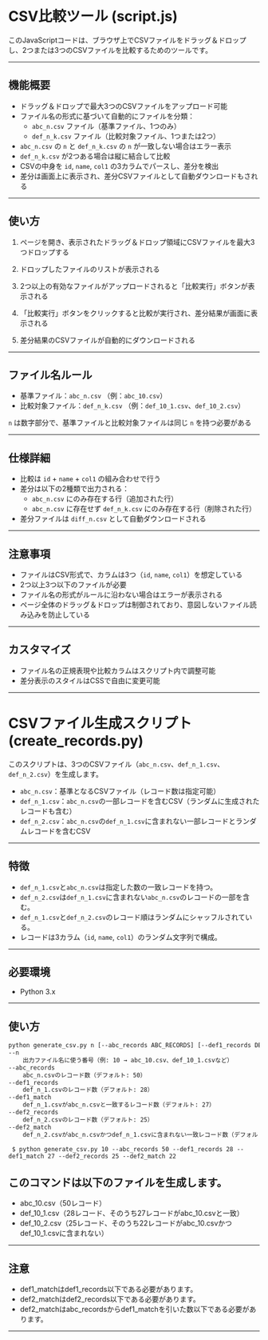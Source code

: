 # CSV比較ツール (script.js)

このJavaScriptコードは、ブラウザ上でCSVファイルをドラッグ＆ドロップし、2つまたは3つのCSVファイルを比較するためのツールです。

---

## 機能概要

- ドラッグ＆ドロップで最大3つのCSVファイルをアップロード可能
- ファイル名の形式に基づいて自動的にファイルを分類：
  - `abc_n.csv` ファイル（基準ファイル、1つのみ）
  - `def_n_k.csv` ファイル（比較対象ファイル、1つまたは2つ）
- `abc_n.csv` の `n` と `def_n_k.csv` の `n` が一致しない場合はエラー表示
- `def_n_k.csv` が2つある場合は縦に結合して比較
- CSVの中身を `id`, `name`, `col1` の3カラムでパースし、差分を検出
- 差分は画面上に表示され、差分CSVファイルとして自動ダウンロードもされる

---

## 使い方

1. ページを開き、表示されたドラッグ＆ドロップ領域にCSVファイルを最大3つドロップする

2. ドロップしたファイルのリストが表示される

3. 2つ以上の有効なファイルがアップロードされると「比較実行」ボタンが表示される

4. 「比較実行」ボタンをクリックすると比較が実行され、差分結果が画面に表示される

5. 差分結果のCSVファイルが自動的にダウンロードされる
---

## ファイル名ルール

- 基準ファイル：`abc_n.csv` （例：`abc_10.csv`）
- 比較対象ファイル：`def_n_k.csv` （例：`def_10_1.csv`、`def_10_2.csv`）

`n` は数字部分で、基準ファイルと比較対象ファイルは同じ `n` を持つ必要がある

---

## 仕様詳細

- 比較は `id` + `name` + `col1` の組み合わせで行う
- 差分は以下の2種類で出力される：
  - `abc_n.csv` にのみ存在する行（追加された行）
  - `abc_n.csv` に存在せず `def_n_k.csv` にのみ存在する行（削除された行）
- 差分ファイルは `diff_n.csv` として自動ダウンロードされる

---

## 注意事項

- ファイルはCSV形式で、カラムは3つ（`id`, `name`, `col1`）を想定している
- 2つ以上3つ以下のファイルが必要
- ファイル名の形式がルールに沿わない場合はエラーが表示される
- ページ全体のドラッグ＆ドロップは制御されており、意図しないファイル読み込みを防止している

---

## カスタマイズ

- ファイル名の正規表現や比較カラムはスクリプト内で調整可能
- 差分表示のスタイルはCSSで自由に変更可能

---


# CSVファイル生成スクリプト (create_records.py)

このスクリプトは、3つのCSVファイル（`abc_n.csv`、`def_n_1.csv`、`def_n_2.csv`）を生成します。

- `abc_n.csv`：基準となるCSVファイル（レコード数は指定可能）
- `def_n_1.csv`：`abc_n.csv`の一部レコードを含むCSV（ランダムに生成されたレコードも含む）
- `def_n_2.csv`：`abc_n.csv`の`def_n_1.csv`に含まれない一部レコードとランダムレコードを含むCSV

---

## 特徴

- `def_n_1.csv`と`abc_n.csv`は指定した数の一致レコードを持つ。
- `def_n_2.csv`は`def_n_1.csv`に含まれない`abc_n.csv`のレコードの一部を含む。
- `def_n_1.csv`と`def_n_2.csv`のレコード順はランダムにシャッフルされている。
- レコードは3カラム（`id`, `name`, `col1`）のランダム文字列で構成。

---

## 必要環境

- Python 3.x

---

## 使い方

```bash
python generate_csv.py n [--abc_records ABC_RECORDS] [--def1_records DEF1_RECORDS] [--def1_match DEF1_MATCH] [--def2_records DEF2_RECORDS] [--def2_match DEF2_MATCH]
--n
    出力ファイル名に使う番号（例: 10 → abc_10.csv、def_10_1.csvなど）
--abc_records
    abc_n.csvのレコード数（デフォルト: 50）
--def1_records
    def_n_1.csvのレコード数（デフォルト: 28）
--def1_match
    def_n_1.csvがabc_n.csvと一致するレコード数（デフォルト: 27）
--def2_records
    def_n_2.csvのレコード数（デフォルト: 25）
--def2_match
    def_n_2.csvがabc_n.csvかつdef_n_1.csvに含まれない一致レコード数（デフォルト: 22）
```

```
 $ python generate_csv.py 10 --abc_records 50 --def1_records 28 --def1_match 27 --def2_records 25 --def2_match 22
```

## このコマンドは以下のファイルを生成します。
- abc_10.csv（50レコード）
- def_10_1.csv（28レコード、そのうち27レコードがabc_10.csvと一致）
- def_10_2.csv（25レコード、そのうち22レコードがabc_10.csvかつdef_10_1.csvに含まれない）

---
## 注意
- def1_matchはdef1_records以下である必要があります。
- def2_matchはdef2_records以下である必要があります。
- def2_matchはabc_recordsからdef1_matchを引いた数以下である必要があります。
---